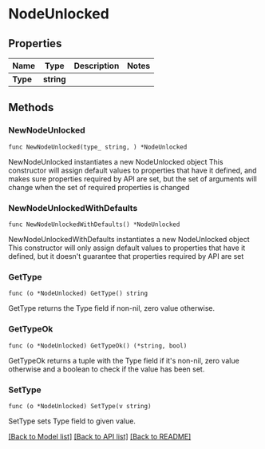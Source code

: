 # NodeUnlocked

## Properties

Name | Type | Description | Notes
------------ | ------------- | ------------- | -------------
**Type** | **string** |  | 

## Methods

### NewNodeUnlocked

`func NewNodeUnlocked(type_ string, ) *NodeUnlocked`

NewNodeUnlocked instantiates a new NodeUnlocked object
This constructor will assign default values to properties that have it defined,
and makes sure properties required by API are set, but the set of arguments
will change when the set of required properties is changed

### NewNodeUnlockedWithDefaults

`func NewNodeUnlockedWithDefaults() *NodeUnlocked`

NewNodeUnlockedWithDefaults instantiates a new NodeUnlocked object
This constructor will only assign default values to properties that have it defined,
but it doesn't guarantee that properties required by API are set

### GetType

`func (o *NodeUnlocked) GetType() string`

GetType returns the Type field if non-nil, zero value otherwise.

### GetTypeOk

`func (o *NodeUnlocked) GetTypeOk() (*string, bool)`

GetTypeOk returns a tuple with the Type field if it's non-nil, zero value otherwise
and a boolean to check if the value has been set.

### SetType

`func (o *NodeUnlocked) SetType(v string)`

SetType sets Type field to given value.



[[Back to Model list]](../README.md#documentation-for-models) [[Back to API list]](../README.md#documentation-for-api-endpoints) [[Back to README]](../README.md)


